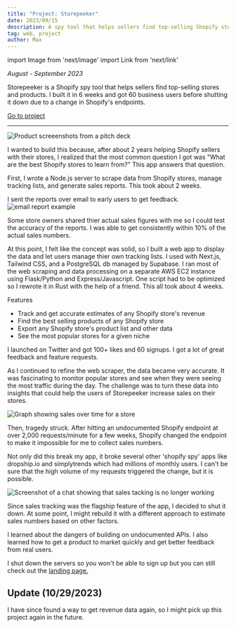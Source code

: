 ```yaml
---
title: "Project: Storepeeker"
date: 2023/09/15
description: A spy tool that helps sellers find top-selling Shopify stores and products.
tag: web, project
author: Max
---
```


import Image from 'next/image'
import Link from 'next/link'

*August - September 2023*


Storepeeker is a Shopify spy tool that helps sellers find top-selling stores and products. I built it in 6 weeks and got 60 business users before shutting it down due to a change in Shopify's endpoints.

[Go to project](https://storepeeker.com)

---

<Image
  src="/images/storepeeker.png"
  alt="Product screeenshots from a pitch deck"
  width={1927}
  height={737}
  priority
  className="next-image"
/>

I wanted to build this because, after about 2 years helping Shopify sellers with their stores, I realized that the most common question I got was "What are the best Shopify stores to learn from?" This app answers that question.

First, I wrote a Node.js server to scrape data from Shopify stores, manage tracking lists, and generate sales reports. This took about 2 weeks.

I sent the reports over email to early users to get feedback.
<Image
  src="/images/email-example.png"
  alt="email report example"
  width={1436}
  height={1286}
  priority
  className="next-image"
/>

Some store owners shared thier actual sales figures with me so I could test the accuracy of the reports. I was able to get consistently within 10% of the actual sales numbers.

At this point, I felt like the concept was solid, so I built a web app to display the data and let users manage thier own tracking lists. I used with Next.js, Tailwind CSS, and a PostgreSQL db managed by Supabase. I ran most of the web scraping and data processing on a separate AWS EC2 instance using Flask/Python and Express/Javascript. One script had to be optimized so I rewrote it in Rust with the help of a friend. This all took about 4 weeks.

Features
- Track and get accurate estimates of any Shopify store's revenue
- Find the best selling products of any Shopify store
- Export any Shopify store's product list and other data
- See the most popular stores for a given niche

I launched on Twitter and got 100+ likes and 60 signups. I got a lot of great feedback and feature requests.

As I continued to refine the web scraper, the data became very accurate. It was fascinating to monitor popular stores and see when they were seeing the most traffic during the day. The challenge was to turn these data into insights that could help the users of Storepeeker increase sales on their stores.

<Image
  src="/images/wildone-24hr.png"
  alt="Graph showing sales over time for a store"
  width={1000}
  height={600}
  className="next-image"
/>

Then, tragedy struck. After hitting an undocumented Shopify endpoint at over 2,000 requests/minute for a few weeks, Shopify changed the endpoint to make it impossible for me to collect sales numbers. 

Not only did this break my app, it broke several other 'shopify spy' apps like dropship.io and simplytrends which had millions of monthly users. I can't be sure that the high volume of my requests triggered the change, but it is possible. 

<Image
  src="/images/chat-1.png"
  alt="Screenshot of a chat showing that sales tacking is no longer working"
  width={1532}
  height={1060}
  className="next-image"
/>

Since sales tracking was the flagship feature of the app, I decided to shut it down. At some point, I might rebuild it with a different approach to estimate sales numbers based on other factors.

I learned about the dangers of building on undocumented APIs. I also learned how to get a product to market quickly and get better feedback from real users. 

I shut down the servers so you won't be able to sign up but you can still check out the [landing page.](https://storepeeker.com)

## Update (10/29/2023)
I have since found a way to get revenue data again, so I might pick up this project again in the future.